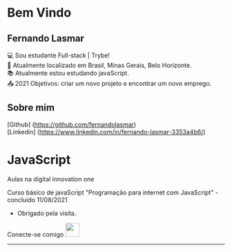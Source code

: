 # Bem Vindo

## Fernando Lasmar

:computer: Sou estudante Full-stack | Trybe!  
:house_with_garden: Atualmente localizado em Brasil, Minas Gerais, Belo Horizonte.  
:books: Atualmente estou estudando javaScript.  
:outbox_tray: 2021 Objetivos: criar um novo projeto e encontrar um novo emprego.

## Sobre mim
[Github] (https://github.com/fernandolasmar)  
[Linkedin] (https://www.linkedin.com/in/fernando-lasmar-3353a4b6/)

# JavaScript
Aulas na digital innovation one

Curso básico de javaScript "Programação para internet com JavaScript" - concluído 11/08/2021



- Obrigado pela visita.

Conecte-se comigo 
<img src="imagens/aperto-de-mao.gif" height="32px">

----------------------------------------------------------------------------------
